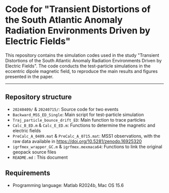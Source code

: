 # Code for "Transient Distortions of the South Atlantic Anomaly Radiation Environments Driven by Electric Fields"

This repository contains the simulation codes used in the study "Transient Distortions of the South Atlantic Anomaly Radiation Environments Driven by Electric Fields". The code conducts the test-particle simulations in the eccentric dipole magnetic field, to reproduce the main results and figures presented in the paper.

---

## Repository structure
- `20240409/` & `20240715/`: Source code for two events
- `Backward_MSS_ED_Single`: Main script for test-particle simulation
- `Traj_particle_bounce_drift_ED`: Main function to trace particles
-  `Calc_B_ED.m` & `Calc_E_ED.m`: Functions to determine the magnetic and electric fields
-  `PreCalc_A_0409.mat` & `PreCalc_A_0715.mat`: MSS1 observations, with the raw data available in https://doi.org/10.5281/zenodo.16925320
-  `igrfmex_wrapper_GC.m` & `igrfmex.mexmaca64`: Functions to link the original geopack source files
- `README.md` : This document

## Requirements
- Programming language: Matlab R2024b, Mac OS 15.6
